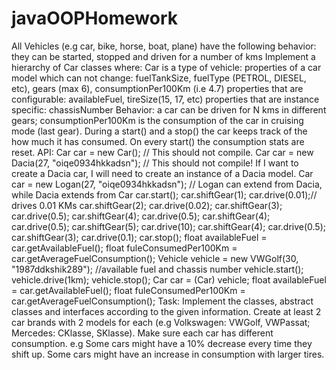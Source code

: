 # javaOOPHomework
All Vehicles (e.g car, bike, horse, boat, plane) have the following behavior:  they can be started, stopped and driven for a number of kms    Implement a hierarchy of Car classes where:    Car is a type of vehicle:  properties of a car model which can not change: fuelTankSize, fuelType (PETROL, DIESEL, etc), gears (max 6), consumptionPer100Km (i.e 4.7) properties that are configurable: availableFuel, tireSize(15, 17, etc) properties that are instance specific: chassisNumber Behavior:   a car can be driven for N kms in different gears; consumptionPer100Km is the consumption of the car in cruising mode (last gear). During a start() and a stop() the car keeps track of the how much it has consumed. On every start() the consumption stats are reset. API:    Car car = new Car(); // This should not compile.  Car car = new Dacia(27, "oiqe0934hkkadsn"); // This should not compile! If I want to create a Dacia car, I will need to create an instance of a Dacia model.  Car car = new Logan(27, "oiqe0934hkkadsn"); // Logan can extend from Dacia, while Dacia extends from Car  car.start();  car.shiftGear(1);  car.drive(0.01);// drives 0.01 KMs  car.shiftGear(2);  car.drive(0.02);  car.shiftGear(3);  car.drive(0.5);  car.shiftGear(4);  car.drive(0.5);  car.shiftGear(4);  car.drive(0.5);  car.shiftGear(5);  car.drive(10);  car.shiftGear(4);  car.drive(0.5);  car.shiftGear(3);  car.drive(0.1);  car.stop();  float availableFuel = car.getAvailableFuel();  float fuleConsumedPer100Km = car.getAverageFuelConsumption();    Vehicle vehicle = new VWGolf(30, "1987ddkshik289"); //available fuel and chassis number  vehicle.start();  vehicle.drive(1km);  vehicle.stop();  Car car = (Car) vehicle;  float availableFuel = car.getAvailableFuel();  float fuleConsumedPer100Km = car.getAverageFuelConsumption();        Task:  Implement the classes, abstract classes and interfaces according to the given information.  Create at least 2 car brands with 2 models for each (e.g Volkswagen: VWGolf, VWPassat; Mercedes: CKlasse, SKlasse).  Make sure each car has different consumption.    e.g   Some cars might have a 10% decrease every time they shift up.   Some cars might have an increase in consumption with larger tires.

